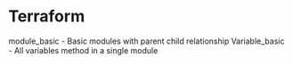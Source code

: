 # Terraform

module_basic   - Basic modules with parent child relationship
Variable_basic - All variables method in a single module
